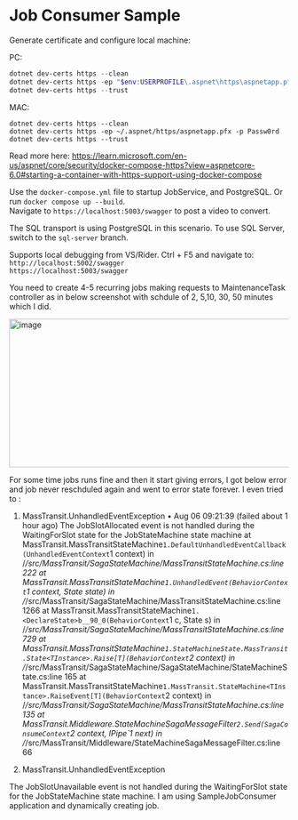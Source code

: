 # Job Consumer Sample

Generate certificate and configure local machine:

PC:

```PowerShell
dotnet dev-certs https --clean
dotnet dev-certs https -ep "$env:USERPROFILE\.aspnet\https\aspnetapp.pfx" -p Passw0rd
dotnet dev-certs https --trust
```

MAC:

```
dotnet dev-certs https --clean
dotnet dev-certs https -ep ~/.aspnet/https/aspnetapp.pfx -p Passw0rd
dotnet dev-certs https --trust
```

Read more here:
https://learn.microsoft.com/en-us/aspnet/core/security/docker-compose-https?view=aspnetcore-6.0#starting-a-container-with-https-support-using-docker-compose

Use the `docker-compose.yml` file to startup JobService, and PostgreSQL. Or run `docker compose up --build`.    
Navigate to `https://localhost:5003/swagger` to post a video to convert.

The SQL transport is using PostgreSQL in this scenario. To use SQL Server, switch to the `sql-server` branch.

Supports local debugging from VS/Rider. Ctrl + F5 and navigate to:  
`http://localhost:5002/swagger`  
`https://localhost:5003/swagger`


You need to create 4-5 recurring jobs making requests to MaintenanceTask controller as in below screenshot with schdule of 2, 5,10, 30, 50 minutes which I did. 

<img width="721" height="267" alt="image" src="https://github.com/user-attachments/assets/21d4ebe2-f532-401d-aa2b-48b07dc2e14b" />

For some time jobs runs fine and then it start giving errors, I got below error and job never reschduled again and went to error state forever. I even tried to :

1) MassTransit.UnhandledEventException
•
Aug 06 09:21:39 (failed about 1 hour ago)
The JobSlotAllocated event is not handled during the WaitingForSlot state for the JobStateMachine state machine
   at MassTransit.MassTransitStateMachine`1.DefaultUnhandledEventCallback(UnhandledEventContext`1 context) in /_/src/MassTransit/SagaStateMachine/MassTransitStateMachine.cs:line 222
   at MassTransit.MassTransitStateMachine`1.UnhandledEvent(BehaviorContext`1 context, State state) in /_/src/MassTransit/SagaStateMachine/MassTransitStateMachine.cs:line 1266
   at MassTransit.MassTransitStateMachine`1.<DeclareState>b__90_0(BehaviorContext`1 c, State s) in /_/src/MassTransit/SagaStateMachine/MassTransitStateMachine.cs:line 729
   at MassTransit.MassTransitStateMachine`1.StateMachineState.MassTransit.State<TInstance>.Raise[T](BehaviorContext`2 context) in /_/src/MassTransit/SagaStateMachine/SagaStateMachine/StateMachineState.cs:line 165
   at MassTransit.MassTransitStateMachine`1.MassTransit.StateMachine<TInstance>.RaiseEvent[T](BehaviorContext`2 context) in /_/src/MassTransit/SagaStateMachine/MassTransitStateMachine.cs:line 135
   at MassTransit.Middleware.StateMachineSagaMessageFilter`2.Send(SagaConsumeContext`2 context, IPipe`1 next) in /_/src/MassTransit/Middleware/StateMachineSagaMessageFilter.cs:line 66

2) MassTransit.UnhandledEventException

The JobSlotUnavailable event is not handled during the WaitingForSlot state for the JobStateMachine state machine. I am using SampleJobConsumer application and dynamically creating job.
